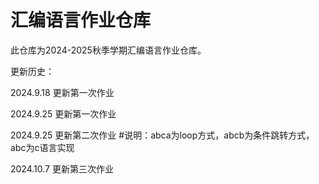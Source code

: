 # 汇编语言作业仓库

此仓库为2024-2025秋季学期汇编语言作业仓库。

更新历史：

2024.9.18 更新第一次作业

2024.9.25 更新第一次作业

2024.9.25 更新第二次作业 #说明：abca为loop方式，abcb为条件跳转方式，abc为c语言实现

2024.10.7 更新第三次作业
